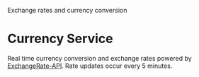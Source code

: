 Exchange rates and currency conversion

# Currency Service

Real time currency conversion and exchange rates powered by [ExchangeRate-API](https://www.exchangerate-api.com/). Rate updates occur every 5 minutes. 

